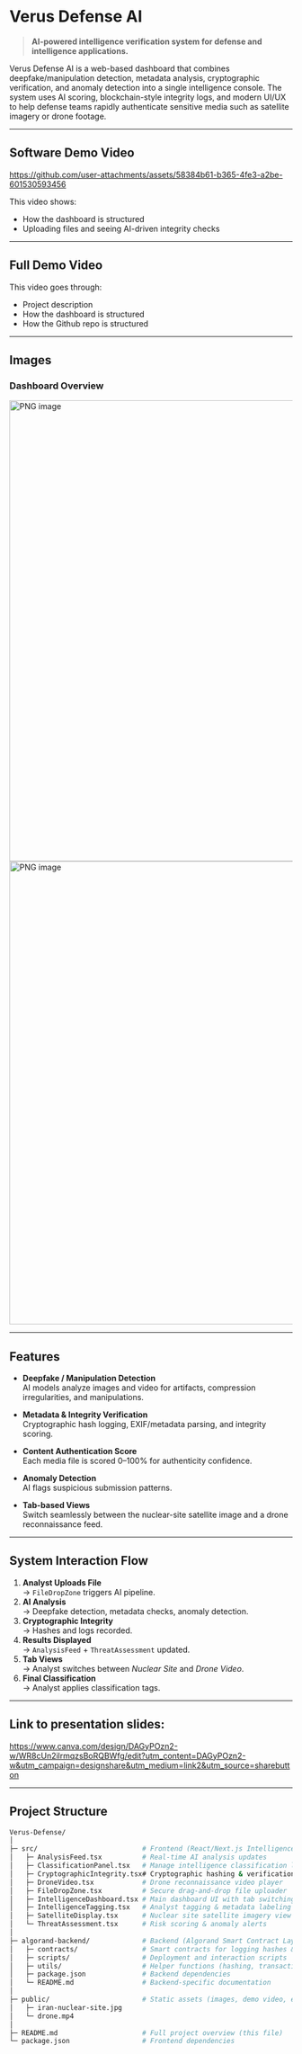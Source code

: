# Verus Defense AI

> **AI-powered intelligence verification system for defense and intelligence applications.**

Verus Defense AI is a web-based dashboard that combines deepfake/manipulation detection, metadata analysis, cryptographic verification, and anomaly detection into a single intelligence console. The system uses AI scoring, blockchain-style integrity logs, and modern UI/UX to help defense teams rapidly authenticate sensitive media such as satellite imagery or drone footage.

--- 

## Software Demo Video

https://github.com/user-attachments/assets/58384b61-b365-4fe3-a2be-601530593456

This video shows:
- How the dashboard is structured
- Uploading files and seeing AI-driven integrity checks
  
---

## Full Demo Video 

This video goes through:
- Project description
- How the dashboard is structured
- How the Github repo is structured
  
---

## Images

### Dashboard Overview
<img width="1511" height="820" alt="PNG image" src="https://github.com/user-attachments/assets/bd1be602-9743-49ac-ba58-3c1a0699fee7" />
<img width="1498" height="824" alt="PNG image" src="https://github.com/user-attachments/assets/92479782-c0bc-4093-99c7-5823f371c76b" />


---

## Features

- **Deepfake / Manipulation Detection**  
  AI models analyze images and video for artifacts, compression irregularities, and manipulations.

- **Metadata & Integrity Verification**  
  Cryptographic hash logging, EXIF/metadata parsing, and integrity scoring.

- **Content Authentication Score**  
  Each media file is scored 0–100% for authenticity confidence.

- **Anomaly Detection**  
  AI flags suspicious submission patterns.

- **Tab-based Views**  
  Switch seamlessly between the nuclear-site satellite image and a drone reconnaissance feed.

---

## System Interaction Flow

1. **Analyst Uploads File**  
   → `FileDropZone` triggers AI pipeline.  
2. **AI Analysis**  
   → Deepfake detection, metadata checks, anomaly detection.  
3. **Cryptographic Integrity**  
   → Hashes and logs recorded.  
4. **Results Displayed**  
   → `AnalysisFeed` + `ThreatAssessment` updated.  
5. **Tab Views**  
   → Analyst switches between *Nuclear Site* and *Drone Video*.  
6. **Final Classification**  
   → Analyst applies classification tags.

---

## Link to presentation slides: 

https://www.canva.com/design/DAGyPOzn2-w/WR8cUn2ilrmqzsBoRQBWfg/edit?utm_content=DAGyPOzn2-w&utm_campaign=designshare&utm_medium=link2&utm_source=sharebutton 

---

## Project Structure

```bash
Verus-Defense/
│
├─ src/                          # Frontend (React/Next.js Intelligence Dashboard)
│   ├─ AnalysisFeed.tsx          # Real-time AI analysis updates
│   ├─ ClassificationPanel.tsx   # Manage intelligence classification levels
│   ├─ CryptographicIntegrity.tsx# Cryptographic hashing & verification display
│   ├─ DroneVideo.tsx            # Drone reconnaissance video player
│   ├─ FileDropZone.tsx          # Secure drag-and-drop file uploader
│   ├─ IntelligenceDashboard.tsx # Main dashboard UI with tab switching
│   ├─ IntelligenceTagging.tsx   # Analyst tagging & metadata labeling
│   ├─ SatelliteDisplay.tsx      # Nuclear site satellite imagery view
│   └─ ThreatAssessment.tsx      # Risk scoring & anomaly alerts
│
├─ algorand-backend/             # Backend (Algorand Smart Contract Layer)
│   ├─ contracts/                # Smart contracts for logging hashes & scores
│   ├─ scripts/                  # Deployment and interaction scripts
│   ├─ utils/                    # Helper functions (hashing, transactions)
│   ├─ package.json              # Backend dependencies
│   └─ README.md                 # Backend-specific documentation
│
├─ public/                       # Static assets (images, demo video, etc.)
│   ├─ iran-nuclear-site.jpg
│   └─ drone.mp4
│
├─ README.md                     # Full project overview (this file)
└─ package.json                  # Frontend dependencies

